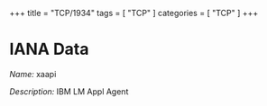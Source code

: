 +++
title = "TCP/1934"
tags = [ "TCP" ]
categories = [ "TCP" ]
+++

# IANA Data

_Name:_ xaapi

_Description:_ IBM LM Appl Agent

